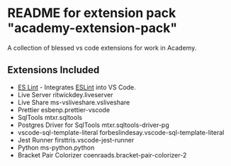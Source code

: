 # README for extension pack "academy-extension-pack"


A collection of blessed vs code extensions for work in Academy.

## Extensions Included

* [ES Lint](https://marketplace.visualstudio.com/items?itemName=dbaeumer.vscode-eslint) - Integrates [ESLint](http://eslint.org/) into VS Code. 
* Live Server ritwickdey.liveserver
* Live Share ms-vsliveshare.vsliveshare
* Prettier esbenp.prettier-vscode
* SqlTools mtxr.sqltools
* Postgres Driver for SqlTools mtxr.sqltools-driver-pg
* vscode-sql-template-literal forbeslindesay.vscode-sql-template-literal
* Jest Runner firsttris.vscode-jest-runner
* Python ms-python.python
* Bracket Pair Colorizer coenraads.bracket-pair-colorizer-2